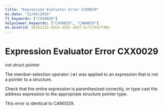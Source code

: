 ```yaml
---
title: "Expression Evaluator Error CXX0029"
ms.date: "11/04/2016"
f1_keywords: ["CXX0029"]
helpviewer_keywords: ["CXX0029", "CAN0029"]
ms.assetid: 562b2132-e9cb-4591-a5bf-bc7179a7f40e
---
```

# Expression Evaluator Error CXX0029

not struct pointer

The member-selection operator (**->**) was applied to an expression that is not a pointer to a structure.

Check that the entire expression is parenthesized correctly, or type cast the address expression to the appropriate structure pointer type.

This error is identical to CAN0029.